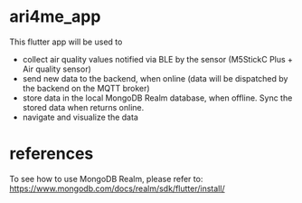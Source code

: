 # ari4me_app

This flutter app will be used to

- collect air quality values notified via BLE by the sensor (M5StickC Plus + Air quality sensor)
- send new data to the backend, when online (data will be dispatched by the backend on the MQTT broker)
- store data in the local MongoDB Realm database, when offline. Sync the stored data when returns online.
- navigate and visualize the data

# references

To see how to use MongoDB Realm, please refer to:
https://www.mongodb.com/docs/realm/sdk/flutter/install/
